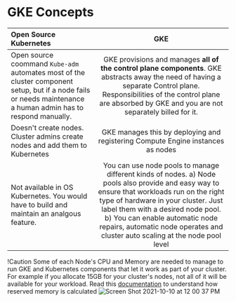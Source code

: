 # GKE Concepts


| Open Source Kubernetes      | GKE | 
| :---        |    :----:   | 
|Open source coommand ```Kube-adm``` automates most of the cluster component setup, but if a node fails or needs maintenance a human admin has to respond manually.|GKE provisions and manages **all of the control plane components**. GKE abstracts away the need of having a separate Control plane. Responsibilities of the control plane are absorbed by GKE and you are not separately billed for it.|
| Doesn't create nodes. Cluster admins create nodes and add them to Kubernetes      | GKE manages this by deploying and registering Compute Engine instances as nodes|
|Not available in OS Kubernetes. You would have to build and maintain an analgous feature.| You can use node pools to manage different kinds of nodes. a) Node pools also provide and easy way to ensure that workloads run on the right type of hardware in your cluster. Just label them with a desired node pool. b) You can enable automatic node repairs, automatic node operates and cluster auto scaling at the node pool level |

!Caution Some of each Node's CPU and Memory are needed to manage to run GKE and Kubernetes components that let it work as part of your cluster.  
 For example if you allocate 15GB for your cluster's nodes, not all of it will be available for your workload. Read this [documentation]() to understand how reserved memory is calculated
![Screen Shot 2021-10-10 at 12 00 37 PM](https://user-images.githubusercontent.com/40435982/136703746-b4f047f9-3dd7-4e3c-a2aa-8281253d1780.png)
